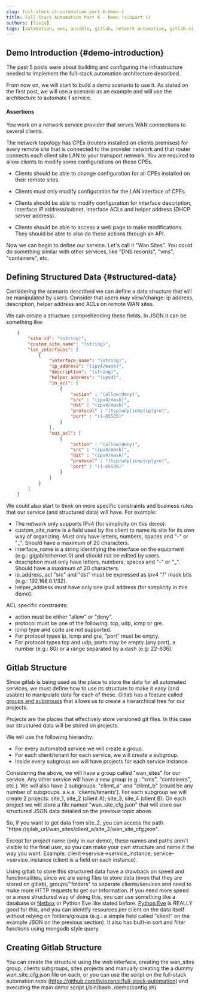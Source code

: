 ```yaml
---
slug: full-stack-it-automation-part-6-demo-1
title: Full-Stack Automation Part 6 - Demo (subpart 1)
authors: [livio]
tags: [automation, awx, ansible, gitlab, network automation, gitlab-ci, CI/CD, gitops]
---
```


## Demo Introduction {#demo-introduction}

The past 5 posts were about building and configuring the infrastructure needed to implement the full-stack automation architecture described.

From now on, we will start to build a demo scenario to use it. As stated on the first post, we will use a scenario as an example and will use the architecture to automate 1 service.

#### Assertions

You work on a network service provider that serves WAN connections to several clients.

The network topology has CPEs (routers installed on clients premises) for every remote site that is connected to the provider network and that router connects each client site LAN to your transport network. You are required to allow clients to modify some configurations on these CPEs.

- Clients should be able to change configuration for all CPEs installed on their remote sites.

- Clients must only modify configuration for the LAN interface of CPEs.

- Clients should be able to modify configuration for interface description, interface IP address/subnet, interface ACLs and helper address (DHCP server address).

- Clients should be able to access a web page to make modifications. They should be able to also do these actions through an API.


Now we can begin to define our service. Let's call it "Wan Sites". You could do something similar with other services, like "DNS records", "vms", "containers", etc.

<!--truncate-->

## Defining Structured Data {#structured-data}

Considering the scenario described we can define a data structure that will be manipulated by users. Consider that users may view/change: ip address, description, helper address and ACLs on remote WAN sites.

We can create a structure comprehending these fields. In JSON it can be something like:
```JSON
	{
		"site_id": "(string)",
		"custom_site_name": "(string)",
		"lan_interfaces": [
			{
				"interface_name": "(string)",
				"ip_address": "(ipv4/mask)",
				"description": "(string)",
				"helper_address": "(ipv4)",
				"in_acl": [
					{
						"action" : "(allow|deny)",
						"src" : "(ipv4/mask)",
						"dst" : "(ipv4/mask)",
						"protocol" : "(tcp|udp|icmp|ip|gre)",
						"port" : "(1-65535)"
					}
				],
				"out_acl": [
					{
						"action" : "(allow|deny)",
						"src" : "(ipv4/mask)",
						"dst" : "(ipv4/mask)",
						"protocol" : "(tcp|udp|icmp|ip|gre)",
						"port" : "(1-65535)"
					}
				]
			}
		]
	}
```

We could also start to think on more specific constraints and business rules that our service (and structured data) will have. For example:
- The network only supports IPv4 (for simplicity on this demo).
- custom_site_name is a field used by the client to name its site for its own way of organizing. Must only have letters, numbers, spaces and "-" or "_". Should have a maximum of 20 characters.
- interface_name is a string identifying the interface on the equipment (e.g.: gigabitethernet 0) and should not be edited by users.
- description must only have letters, numbers, spaces and "-" or "_". Should have a maximum of 20 characters.
- ip_address, acl "src" and "dst" must be expressed as ipv4 "/" mask bits (e.g.: 192.168.0.1/32).
- helper_address must have only one ipv4 address (for simplicity in this demo).

ACL specific constraints:
- action must be either "allow" or "deny".
- protocol must be one of the following: tcp, udp, icmp or gre.
- icmp type and code are not supported.
- For protocol types ip, icmp and gre, "port" must be empty.
- For protocol types tcp and udp, ports may be empty (any port), a number (e.g.: 80) or a range separated by a dash (e.g: 22-636).


## Gitlab Structure

Since gitlab is being used as the place to store the data for all automated services, we must define how to use its structure to make it easy (and usable) to manipulate data for each of these. Gitlab has a feature called [groups and subgroups](https://docs.gitlab.com/ee/user/group/subgroups/) that allows us to create a hierarchical tree for our projects.

Projects are the places that effectively store versioned git files. In this case our structured data will be stored on projects.

We will use the following hierarchy:
- For every automated service we will create a group.
- For each client/tenant for each service, we will create a subgroup.
- Inside every subgroup we will have projects for each service instance.

Considering the above, we will have a group called "wan_sites" for our service. Any other service will have a new group (e.g.: "vms", "containers", etc.).
We will also have 2 subgroups: "client_a" and "client_b" (could be any number of subgroups. a.k.a. 'clients/tenants').
For each subgroup we will create 2 projects: site_1, site_2 (client A); site_3, site_4 (client B).
On each project we will store a file named "wan_site_cfg.json" that will store our structured JSON data detailed on the previous topic above.

So, if you want to get data from site_2, you can access the path "https://gilab_url/wan_sites/client_a/site_2/wan_site_cfg.json".

Except for project name (only in our demo), these names and paths aren't visible to the final user, so you can make your own structure and name it the way you want. Example: client->service->service_instance; service->service_instance (client is a field on each instance).

Using gitlab to store this structured data have a drawback on speed and functionalities, since we are using files to store data (even that they are stored on gitlab), groups/"folders" to separate clients/services and need to make more HTTP requests to get our information. If you need more speed or a more structured way of doing this, you can use something like a database or [Netbox](https://netbox.readthedocs.io/en/stable/) or Python Eve like stated before. [Python Eve](https://docs.python-eve.org/en/stable/) is REALLY good for this, and you can identify resources per client on the data itself without relying on folders/groups (e.g.: a simple field called "client" on the example JSON on the previous section). It also has built-in sort and filter functions using mongodb style query.

## Creating Gitlab Structure

You can create the structure using the web interface, creating the wan_sites group, clients subgroups, sites projects and manually creating the a dummy wan_site_cfg.json file on each, or you can use the script on the full-stack automation repo (https://github.com/liviozanol/full-stack-automation) and executing the main demo script (/bin/bash ./demo/config.sh)
